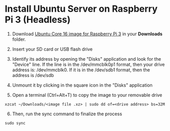# Install Ubuntu Server on Raspberry Pi 3 (Headless)

1. Download [Ubuntu Core 16 image for Raspberry Pi 3](http://cdimage.ubuntu.com/ubuntu-core/16/stable/current/ubuntu-core-16-pi3.img.xz) in your **Downloads** folder.

2. Insert your SD card or USB flash drive

3. Identify its address by opening the "Disks" application and look for the "Device" line. If the line is in the /dev/mmcblk0p1 format, then your drive address is: /dev/mmcblk0. If it is in the /dev/sdb1 format, then the address is /dev/sdb

4. Unmount it by clicking in the square icon in the "Disks" application

5. Open a terminal (Ctrl+Alt+T) to copy the image to your removable drive
```
xzcat ~/Downloads/<image file .xz> | sudo dd of=<drive address> bs=32M
```

6. Then, run the sync command to finalize the process
```
sudo sync
```
